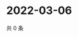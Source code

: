 # 2022-03-06

共 0 条

<!-- BEGIN WEIBO -->
<!-- 最后更新时间 Sun Mar 06 2022 11:09:47 GMT+0800 (China Standard Time) -->

<!-- END WEIBO -->

